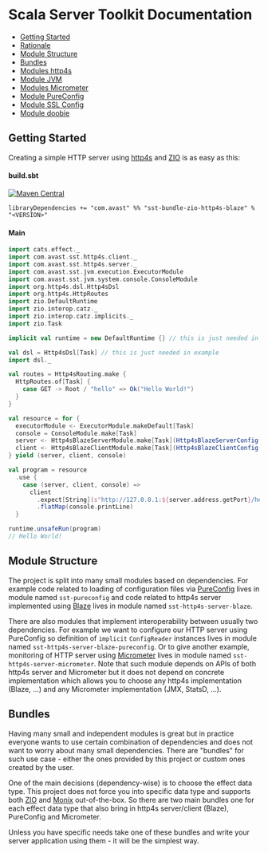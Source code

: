 # Scala Server Toolkit Documentation

* [Getting Started](#getting-started)
* [Rationale](rationale.md)
* [Module Structure](#module-structure)
* [Bundles](#bundles)
* [Modules http4s](http4s.md)
* [Module JVM](jvm.md)
* [Modules Micrometer](micrometer.md)
* [Module PureConfig](pureconfig.md)
* [Module SSL Config](ssl-config.md)
* [Module doobie](doobie.md)

## Getting Started

Creating a simple HTTP server using [http4s](https://http4s.org) and [ZIO](https://zio.dev) is as easy as this:

#### build.sbt

[![Maven Central](https://img.shields.io/maven-central/v/com.avast/sst-bundle-zio-http4s-blaze_2.12)](https://repo1.maven.org/maven2/com/avast/sst-bundle-zio-http4s-blaze_2.12/)

`libraryDependencies += "com.avast" %% "sst-bundle-zio-http4s-blaze" % "<VERSION>"`

#### Main

```scala
import cats.effect._
import com.avast.sst.http4s.client._
import com.avast.sst.http4s.server._
import com.avast.sst.jvm.execution.ExecutorModule
import com.avast.sst.jvm.system.console.ConsoleModule
import org.http4s.dsl.Http4sDsl
import org.http4s.HttpRoutes
import zio.DefaultRuntime
import zio.interop.catz._
import zio.interop.catz.implicits._
import zio.Task

implicit val runtime = new DefaultRuntime {} // this is just needed in example

val dsl = Http4sDsl[Task] // this is just needed in example
import dsl._

val routes = Http4sRouting.make { 
  HttpRoutes.of[Task] {
    case GET -> Root / "hello" => Ok("Hello World!")
  }
}

val resource = for {
  executorModule <- ExecutorModule.makeDefault[Task]
  console = ConsoleModule.make[Task]
  server <- Http4sBlazeServerModule.make[Task](Http4sBlazeServerConfig("127.0.0.1", 0), routes, executorModule.executionContext)
  client <- Http4sBlazeClientModule.make[Task](Http4sBlazeClientConfig(), executorModule.executionContext)
} yield (server, client, console)

val program = resource
  .use {
    case (server, client, console) =>
      client
        .expect[String](s"http://127.0.0.1:${server.address.getPort}/hello")
        .flatMap(console.printLine)
  }
```

```scala
runtime.unsafeRun(program)
// Hello World!
```

## Module Structure

The project is split into many small modules based on dependencies. For example code related to loading of configuration files via
[PureConfig](https://pureconfig.github.io) lives in module named `sst-pureconfig` and code related to http4s server implemented using
[Blaze](https://github.com/http4s/blaze) lives in module named `sst-http4s-server-blaze`.

There are also modules that implement interoperability between usually two dependencies. For example we want to configure our HTTP server
using PureConfig so definition of `implicit` `ConfigReader` instances lives in module named `sst-http4s-server-blaze-pureconfig`. Or to give
another example, monitoring of HTTP server using [Micrometer](https://micrometer.io) lives in module named `sst-http4s-server-micrometer`.
Note that such module depends on APIs of both http4s server and Micrometer but it does not depend on concrete implementation which allows
you to choose any http4s implementation (Blaze, ...) and any Micrometer implementation (JMX, StatsD, ...).

## Bundles

Having many small and independent modules is great but in practice everyone wants to use certain combination of dependencies and does not
want to worry about many small dependencies. There are "bundles" for such use case - either the ones provided by this project or custom
ones created by the user.

One of the main decisions (dependency-wise) is to choose the effect data type. This project does not force you into specific data type and
supports both [ZIO](https://zio.dev) and [Monix](https://monix.io) out-of-the-box. So there are two main bundles one for each effect data
type that also bring in http4s server/client (Blaze), PureConfig and Micrometer.

Unless you have specific needs take one of these bundles and write your server application using them - it will be the simplest way.
